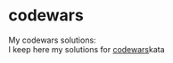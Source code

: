 # codewars

My codewars solutions: <br>
I keep here my solutions for <a href="www.codewars.com/r/aDsx6g" >codewars</a>kata
